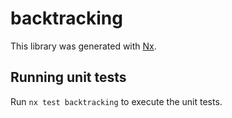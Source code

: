 # backtracking

This library was generated with [Nx](https://nx.dev).

## Running unit tests

Run `nx test backtracking` to execute the unit tests.
